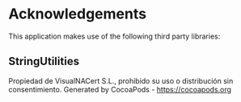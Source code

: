 # Acknowledgements
This application makes use of the following third party libraries:

## StringUtilities

Propiedad de VisualNACert S.L., prohibido su uso o distribución sin consentimiento.
Generated by CocoaPods - https://cocoapods.org
